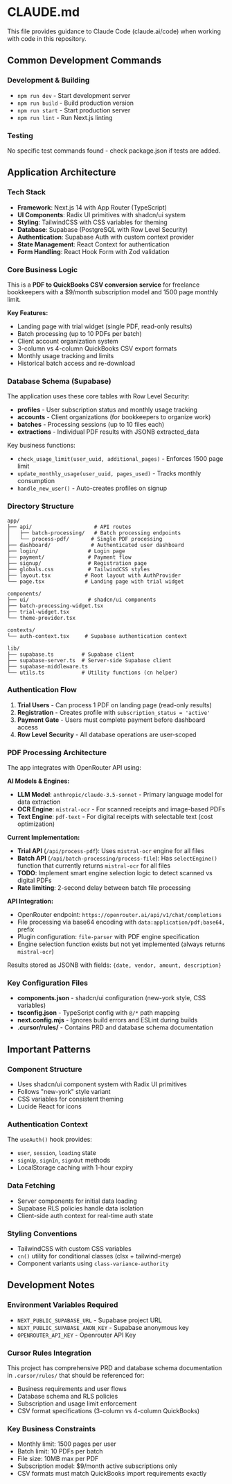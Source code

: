 # CLAUDE.md

This file provides guidance to Claude Code (claude.ai/code) when working with code in this repository.

## Common Development Commands

### Development & Building
- `npm run dev` - Start development server
- `npm run build` - Build production version
- `npm run start` - Start production server
- `npm run lint` - Run Next.js linting

### Testing
No specific test commands found - check package.json if tests are added.

## Application Architecture

### Tech Stack
- **Framework**: Next.js 14 with App Router (TypeScript)
- **UI Components**: Radix UI primitives with shadcn/ui system
- **Styling**: TailwindCSS with CSS variables for theming
- **Database**: Supabase (PostgreSQL with Row Level Security)
- **Authentication**: Supabase Auth with custom context provider
- **State Management**: React Context for authentication
- **Form Handling**: React Hook Form with Zod validation

### Core Business Logic
This is a **PDF to QuickBooks CSV conversion service** for freelance bookkeepers with a $9/month subscription model and 1500 page monthly limit.

**Key Features:**
- Landing page with trial widget (single PDF, read-only results)
- Batch processing (up to 10 PDFs per batch)
- Client account organization system
- 3-column vs 4-column QuickBooks CSV export formats
- Monthly usage tracking and limits
- Historical batch access and re-download

### Database Schema (Supabase)
The application uses these core tables with Row Level Security:

- **profiles** - User subscription status and monthly usage tracking
- **accounts** - Client organizations (for bookkeepers to organize work)
- **batches** - Processing sessions (up to 10 files each)
- **extractions** - Individual PDF results with JSONB extracted_data

Key business functions:
- `check_usage_limit(user_uuid, additional_pages)` - Enforces 1500 page limit
- `update_monthly_usage(user_uuid, pages_used)` - Tracks monthly consumption
- `handle_new_user()` - Auto-creates profiles on signup

### Directory Structure
```
app/
├── api/                    # API routes
│   ├── batch-processing/   # Batch processing endpoints
│   └── process-pdf/       # Single PDF processing
├── dashboard/             # Authenticated user dashboard
├── login/                # Login page
├── payment/              # Payment flow
├── signup/               # Registration page
├── globals.css           # TailwindCSS styles
├── layout.tsx           # Root layout with AuthProvider
└── page.tsx             # Landing page with trial widget

components/
├── ui/                   # shadcn/ui components
├── batch-processing-widget.tsx
├── trial-widget.tsx
└── theme-provider.tsx

contexts/
└── auth-context.tsx     # Supabase authentication context

lib/
├── supabase.ts         # Supabase client
├── supabase-server.ts  # Server-side Supabase client
├── supabase-middleware.ts
└── utils.ts            # Utility functions (cn helper)
```

### Authentication Flow
1. **Trial Users** - Can process 1 PDF on landing page (read-only results)
2. **Registration** - Creates profile with `subscription_status = 'active'`
3. **Payment Gate** - Users must complete payment before dashboard access
4. **Row Level Security** - All database operations are user-scoped

### PDF Processing Architecture
The app integrates with OpenRouter API using:

**AI Models & Engines:**
- **LLM Model**: `anthropic/claude-3.5-sonnet` - Primary language model for data extraction
- **OCR Engine**: `mistral-ocr` - For scanned receipts and image-based PDFs
- **Text Engine**: `pdf-text` - For digital receipts with selectable text (cost optimization)

**Current Implementation:**
- **Trial API** (`/api/process-pdf`): Uses `mistral-ocr` engine for all files
- **Batch API** (`/api/batch-processing/process-file`): Has `selectEngine()` function that currently returns `mistral-ocr` for all files
- **TODO**: Implement smart engine selection logic to detect scanned vs digital PDFs
- **Rate limiting**: 2-second delay between batch file processing

**API Integration:**
- OpenRouter endpoint: `https://openrouter.ai/api/v1/chat/completions`
- File processing via base64 encoding with `data:application/pdf;base64,` prefix
- Plugin configuration: `file-parser` with PDF engine specification
- Engine selection function exists but not yet implemented (always returns `mistral-ocr`)

Results stored as JSONB with fields: `{date, vendor, amount, description}`

### Key Configuration Files
- **components.json** - shadcn/ui configuration (new-york style, CSS variables)
- **tsconfig.json** - TypeScript config with `@/*` path mapping
- **next.config.mjs** - Ignores build errors and ESLint during builds
- **.cursor/rules/** - Contains PRD and database schema documentation

## Important Patterns

### Component Structure
- Uses shadcn/ui component system with Radix UI primitives
- Follows "new-york" style variant
- CSS variables for consistent theming
- Lucide React for icons

### Authentication Context
The `useAuth()` hook provides:
- `user`, `session`, `loading` state
- `signUp`, `signIn`, `signOut` methods
- LocalStorage caching with 1-hour expiry

### Data Fetching
- Server components for initial data loading
- Supabase RLS policies handle data isolation
- Client-side auth context for real-time auth state

### Styling Conventions
- TailwindCSS with custom CSS variables
- `cn()` utility for conditional classes (clsx + tailwind-merge)
- Component variants using `class-variance-authority`

## Development Notes

### Environment Variables Required
- `NEXT_PUBLIC_SUPABASE_URL` - Supabase project URL
- `NEXT_PUBLIC_SUPABASE_ANON_KEY` - Supabase anonymous key
- `OPENROUTER_API_KEY` - Openrouter API Key

### Cursor Rules Integration
This project has comprehensive PRD and database schema documentation in `.cursor/rules/` that should be referenced for:
- Business requirements and user flows
- Database schema and RLS policies
- Subscription and usage limit enforcement
- CSV format specifications (3-column vs 4-column QuickBooks)

### Key Business Constraints
- Monthly limit: 1500 pages per user
- Batch limit: 10 PDFs per batch
- File size: 10MB max per PDF
- Subscription model: $9/month active subscriptions only
- CSV formats must match QuickBooks import requirements exactly